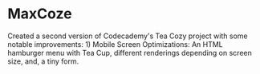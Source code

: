 # MaxCoze
Created a second version of Codecademy's Tea Cozy project with some notable improvements: 1) Mobile Screen Optimizations: An HTML hamburger menu with Tea Cup, different renderings depending on screen size, and, a tiny form.
